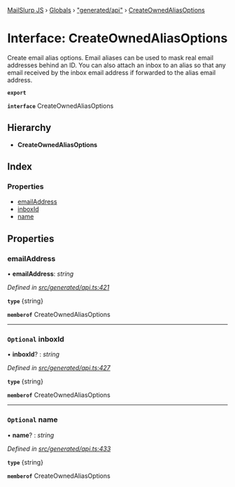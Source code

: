 [MailSlurp JS](../README.md) › [Globals](../globals.md) › ["generated/api"](../modules/_generated_api_.md) › [CreateOwnedAliasOptions](_generated_api_.createownedaliasoptions.md)

# Interface: CreateOwnedAliasOptions

Create email alias options. Email aliases can be used to mask real email addresses behind an ID. You can also attach an inbox to an alias so that any email received by the inbox email address if forwarded to the alias email address.

**`export`** 

**`interface`** CreateOwnedAliasOptions

## Hierarchy

* **CreateOwnedAliasOptions**

## Index

### Properties

* [emailAddress](_generated_api_.createownedaliasoptions.md#emailaddress)
* [inboxId](_generated_api_.createownedaliasoptions.md#optional-inboxid)
* [name](_generated_api_.createownedaliasoptions.md#optional-name)

## Properties

###  emailAddress

• **emailAddress**: *string*

*Defined in [src/generated/api.ts:421](https://github.com/mailslurp/mailslurp-client-ts-js/blob/e9348f1/src/generated/api.ts#L421)*

**`type`** {string}

**`memberof`** CreateOwnedAliasOptions

___

### `Optional` inboxId

• **inboxId**? : *string*

*Defined in [src/generated/api.ts:427](https://github.com/mailslurp/mailslurp-client-ts-js/blob/e9348f1/src/generated/api.ts#L427)*

**`type`** {string}

**`memberof`** CreateOwnedAliasOptions

___

### `Optional` name

• **name**? : *string*

*Defined in [src/generated/api.ts:433](https://github.com/mailslurp/mailslurp-client-ts-js/blob/e9348f1/src/generated/api.ts#L433)*

**`type`** {string}

**`memberof`** CreateOwnedAliasOptions
